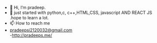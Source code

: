 - 👋 Hi, I’m pradeep.
- 👀 just started with python,c, c++,HTML,CSS, javascript AND REACT JS .hope to learn a lot.
- 📫 How to reach me
- pradeepsi2120032@gmail.com<br>
-http://pradeeps.me/
